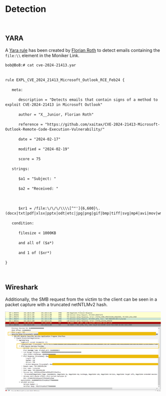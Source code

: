 # Detection

&nbsp;

## YARA

A [Yara rule](https://github.com/Neo23x0/signature-base/blob/master/yara/expl_outlook_cve_2024_21413.yar) has been created by [Florian Roth](https://twitter.com/cyb3rops/status/1758792873254744344) to detect emails containing the `file:\\` element in the Moniker Link.

```shell
bob@BoB:# cat cve-2024-21413.yar 


rule EXPL_CVE_2024_21413_Microsoft_Outlook_RCE_Feb24 {

   meta:

      description = "Detects emails that contain signs of a method to exploit CVE-2024-21413 in Microsoft Outlook"

      author = "X__Junior, Florian Roth"

      reference = "https://github.com/xaitax/CVE-2024-21413-Microsoft-Outlook-Remote-Code-Execution-Vulnerability/"

      date = "2024-02-17"

      modified = "2024-02-19"

      score = 75

   strings:

      $a1 = "Subject: "

      $a2 = "Received: "



      $xr1 = /file:\/\/\/\\\\[^"']{6,600}\.(docx|txt|pdf|xlsx|pptx|odt|etc|jpg|png|gif|bmp|tiff|svg|mp4|avi|mov|wmv|flv|mkv|mp3|wav|aac|flac|ogg|wma|exe|msi|bat|cmd|ps1|zip|rar|7z|targz|iso|dll|sys|ini|cfg|reg|html|css|java|py|c|cpp|db|sql|mdb|accdb|sqlite|eml|pst|ost|mbox|htm|php|asp|jsp|xml|ttf|otf|woff|woff2|rtf|chm|hta|js|lnk|vbe|vbs|wsf|xls|xlsm|xltm|xlt|doc|docm|dot|dotm)!/

   condition:

      filesize < 1000KB

      and all of ($a*)

      and 1 of ($xr*)

}
```

&nbsp;

## Wireshark

Additionally, the SMB request from the victim to the client can be seen in a packet capture with a truncated netNTLMv2 hash.

<img src="../../_resources/wireshark.png" alt="wireshark.png" style="display: block; margin: 0 auto;" />